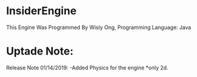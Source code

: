 # InsiderEngine
This Engine Was Programmed By Wisly Ong,
Programming Language: Java


# Uptade Note:
Release Note 01/14/2019:
-Added Physics for the engine *only 2d.
